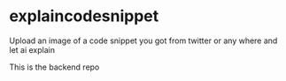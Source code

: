 # explaincodesnippet
Upload an image of a code snippet you got from twitter or any where and let ai explain

This is the backend repo
